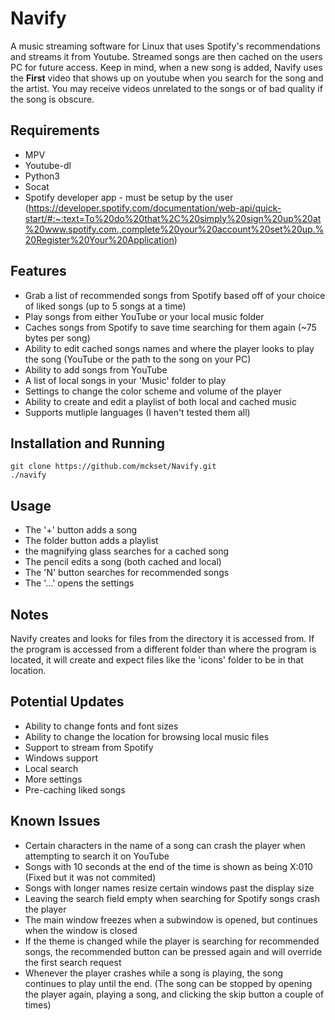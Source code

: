 # Navify
A music streaming software for Linux that uses Spotify's recommendations and streams it from Youtube. Streamed songs are then cached on the users PC for future access. Keep in mind, when a new song is added, Navify uses the **First** video that shows up on youtube when you search for the song and the artist. You may receive videos unrelated to the songs or of bad quality if the song is obscure.

Requirements
------------
- MPV
- Youtube-dl
- Python3
- Socat
- Spotify developer app - must be setup by the user (https://developer.spotify.com/documentation/web-api/quick-start/#:~:text=To%20do%20that%2C%20simply%20sign%20up%20at%20www.spotify.com.,complete%20your%20account%20set%20up.%20Register%20Your%20Application)

Features
--------
- Grab a list of recommended songs from Spotify based off of your choice of liked songs (up to 5 songs at a time)
- Play songs from either YouTube or your local music folder
- Caches songs from Spotify to save time searching for them again (~75 bytes per song)
- Ability to edit cached songs names and where the player looks to play the song (YouTube or the path to the song on your PC)
- Ability to add songs from YouTube
- A list of local songs in your 'Music' folder to play
- Settings to change the color scheme and volume of the player
- Ability to create and edit a playlist of both local and cached music
- Supports mutliple languages (I haven't tested them all)

Installation and Running
------------------------
```
git clone https://github.com/mckset/Navify.git
./navify
```

Usage
-----
- The '+' button adds a song
- The folder button adds a playlist
- the magnifying glass searches for a cached song
- The pencil edits a song (both cached and local)
- The 'N' button searches for recommended songs
- The  '...' opens the settings

Notes
-----
Navify creates and looks for files from the directory it is accessed from. If the program is accessed from a different folder than where the program is located, it will create and expect files like the 'icons' folder to be in that location. 

Potential Updates
-----------------
- Ability to change fonts and font sizes
- Ability to change the location for browsing local music files
- Support to stream from Spotify
- Windows support
- Local search
- More settings
- Pre-caching liked songs

Known Issues
------------
- Certain characters in the name of a song can crash the player when attempting to search it on YouTube
- Songs with 10 seconds at the end of the time is shown as being X:010 (Fixed but it was not commited)
- Songs with longer names resize certain windows past the display size
- Leaving the search field empty when searching for Spotify songs crash the player
- The main window freezes when a subwindow is opened, but continues when the window is closed
- If the theme is changed while the player is searching for recommended songs, the recommended button can be pressed again and will override the first search request
- Whenever the player crashes while a song is playing, the song continues to play until the end. (The song can be stopped by opening the player again, playing a song, and clicking the skip button a couple of times)

